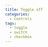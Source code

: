 ```yaml
---
title: Toggle off
categories:
  - Controls
tags:
  - toggle
  - switch
  - checkbox
---
```

